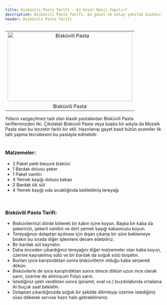```yaml
---
title: Bisküvili Pasta Tarifi - En Güzel Nasıl Yapılır?
description: Bisküvili Pasta Tarifi. En güzel ve kolay şekilde bisküvili pasta nasıl yapılır?
header: Bisküvili Pasta Tarifi
---
```

<div class="separator" style="clear: both; text-align: center;">
</div>
<table align="center" cellpadding="0" cellspacing="0" class="tr-caption-container" style="margin-left: auto; margin-right: auto; text-align: center;"><tbody>
<tr><td style="text-align: center;"><a href="http://2.bp.blogspot.com/-QYa25hlcspw/Vnr28gc2FFI/AAAAAAAAAEg/PFXL-qaq-F4/s1600/biskuvili-pasta2e.jpg" imageanchor="1" style="margin-left: auto; margin-right: auto;"><img alt="Bisküvili Pasta" border="0" height="223" src="https://2.bp.blogspot.com/-QYa25hlcspw/Vnr28gc2FFI/AAAAAAAAAEg/PFXL-qaq-F4/s400/biskuvili-pasta2e.jpg" title="Bisküvili Pasta Tarifi" width="400" /></a></td></tr>
<tr><td class="tr-caption" style="text-align: center;">Bisküvili Pasta</td></tr>
</tbody></table>
Yılların vazgeçilmez tadı olan klasik pastalardan Bisküvili Pasta tariflerimizden ilki. Çikolatalı Bisküvili Pasta veya başka bir adıyla da Mozaik Pasta olan bu lezzetin farklı bir stili. Hazırlanışı gayet basit bütün acemiler ilk tatlı yapma tecrübesini bu pastayla edinebilir.<br />
<br />
<h3>Malzemeler:</h3>
<ul>
<li>2 Paket petit-beuure bisküvi</li>
<li>1 Bardak dolusu şeker&nbsp;</li>
<li>1 Paket vanilin</li>
<li>4 Yemek kaşığı dolusu kakao</li>
<li>2 Bardak ılık süt&nbsp;</li>
<li>4 Yemek kaşığı oda sıcaklığında bekletilmiş tereyağı&nbsp;</li>
</ul>
<br />
<h3>Bisküvili Pasta Tarifi:</h3>
<ul>
<li>Bisküvilerinizi dörde bölerek bir kabın içine koyun. Başka bir kaba da şekerinizi, şekerli vanilini ve dört yemek kaşığı kakaonuzu koyun.</li>
<li>Tereyağınızı dolaptan açılması için dışarı çıkarıp bir süre beklemeye bırakın bu sırada diğer işlemlere devam edebiliriz.</li>
<li>Bir bardak süt kaynatın.</li>
<li>Daha önceden çıkardığınız tereyağını diğer malzemeler olan kaba koyun, üzerine kaynatılmış sütü ve bir bardak da soğuk sütü boşaltın.</li>
<li>Bunları iyice karıştırdıktan sonra bisküvitlerin olduğu kaba serperek dökün.</li>
<li>Bisküvilerle de iyice karıştırdıktan sonra strece dökün uzun ince olarak sarın, üzerine de aliminyum Folyo sarın.</li>
<li>İstediğiniz şekli verdikten sonra (piramit, oval vs.) buzdolabında ortalama iki buçuk saat bekletin.</li>
<li>Dolaptan çıkardığınızda soğuk bir şekilde dilimleyip üzerine istediğiniz süsü dökerek servise hazır hale getirebilirsiniz.</li>
</ul>
